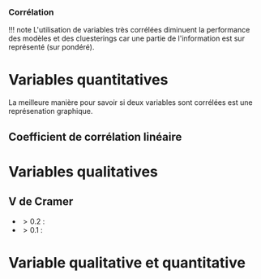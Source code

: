 ### Corrélation

!!! note
	L'utilisation de variables très corrélées diminuent la performance des modèles et des cluesterings car une partie de l'information est sur représenté (sur pondéré).
# Variables quantitatives 

La meilleure manière pour savoir si deux variables sont corrélées est une représenation graphique.
## Coefficient de corrélation linéaire 
# Variables qualitatives

## V de Cramer

* $\gt 0.2$ :
* $\gt 0.1$ :
# Variable qualitative et quantitative
